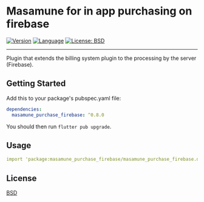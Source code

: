 # Masamune for in app purchasing on firebase

[![Version](https://img.shields.io/badge/version-0.8.1-blue.svg)](https://mathru.net)
[![Language](https://img.shields.io/badge/language-dart-blue.svg)](https://dart.dev/)
[![License: BSD](https://img.shields.io/badge/license-BSD-purple.svg)](https://opensource.org/licenses/BSD-3-Clause)

---------------------------------------

Plugin that extends the billing system plugin to the processing by the server (Firebase).

## Getting Started

Add this to your package's pubspec.yaml file:
```yaml
dependencies:
  masamune_purchase_firebase: ^0.8.0
```
You should then run `flutter pub upgrade`.

## Usage

```yaml
import 'package:masamune_purchase_firebase/masamune_purchase_firebase.dart';
```

## License

[BSD](LICENSE)
